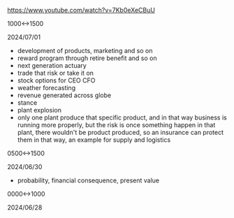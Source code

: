 https://www.youtube.com/watch?v=7Kb0eXeCBuU

1000<->1500

2024/07/01

- development of products, marketing and so on
- reward program through retire benefit and so on
- next generation actuary
- trade that risk or take it on
- stock options for CEO CFO
- weather forecasting
- revenue generated across globe
- stance
- plant explosion
- only one plant produce that specific product, and in that way business is running more properly, but the risk is once something happen in that plant, there wouldn't be product produced, so an insurance can protect them in that way, an example for supply and logistics

0500<->1500

2024/06/30

- probability, financial consequence, present value

0000<->1000

2024/06/28
